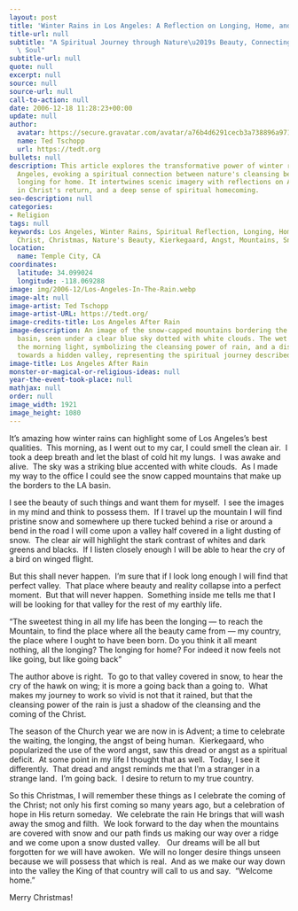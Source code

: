 ```yaml
---
layout: post
title: 'Winter Rains in Los Angeles: A Reflection on Longing, Home, and Hope'
title-url: null
subtitle: "A Spiritual Journey through Nature\u2019s Beauty, Connecting Earth and\
  \ Soul"
subtitle-url: null
quote: null
excerpt: null
source: null
source-url: null
call-to-action: null
date: 2006-12-18 11:28:23+00:00
update: null
author:
  avatar: https://secure.gravatar.com/avatar/a76b4d6291cecb3a738896a971bfb903?s=512&d=mp&r=g
  name: Ted Tschopp
  url: https://tedt.org
bullets: null
description: This article explores the transformative power of winter rains in Los
  Angeles, evoking a spiritual connection between nature's cleansing beauty and human
  longing for home. It intertwines scenic imagery with reflections on Advent, hope
  in Christ's return, and a deep sense of spiritual homecoming.
seo-description: null
categories:
- Religion
tags: null
keywords: Los Angeles, Winter Rains, Spiritual Reflection, Longing, Home, Hope, Advent,
  Christ, Christmas, Nature's Beauty, Kierkegaard, Angst, Mountains, Snow, Valley
location:
  name: Temple City, CA
coordinates:
  latitude: 34.099024
  longitude: -118.069288
image: img/2006-12/Los-Angeles-In-The-Rain.webp
image-alt: null
image-artist: Ted Tschopp
image-artist-URL: https://tedt.org/
image-credits-title: Los Angeles After Rain
image-description: An image of the snow-capped mountains bordering the Los Angeles
  basin, seen under a clear blue sky dotted with white clouds. The wet streets reflect
  the morning light, symbolizing the cleansing power of rain, and a distant path leads
  towards a hidden valley, representing the spiritual journey described in the article.
image-title: Los Angeles After Rain
monster-or-magical-or-religious-ideas: null
year-the-event-took-place: null
mathjax: null
order: null
image_width: 1921
image_height: 1080
---
```

It’s amazing how winter rains can highlight some of Los Angeles’s best qualities.  This morning, as I went out to my car, I could smell the clean air.  I took a deep breath and let the blast of cold hit my lungs.  I was awake and alive.  The sky was a striking blue accented with white clouds.  As I made my way to the office I could see the snow capped mountains that make up the borders to the LA basin.

I see the beauty of such things and want them for myself.  I see the images in my mind and think to possess them.  If I travel up the mountain I will find pristine snow and somewhere up there tucked behind a rise or around a bend in the road I will come upon a valley half covered in a light dusting of snow.  The clear air will highlight the stark contrast of whites and dark greens and blacks.  If I listen closely enough I will be able to hear the cry of a bird on winged flight.

But this shall never happen.  I’m sure that if I look long enough I will find that perfect valley.  That place where beauty and reality collapse into a perfect moment.  But that will never happen.  Something inside me tells me that I will be looking for that valley for the rest of my earthly life.

“The sweetest thing in all my life has been the longing — to reach the Mountain, to find the place where all the beauty came from — my country, the place where I ought to have been born. Do you think it all meant nothing, all the longing? The longing for home? For indeed it now feels not like going, but like going back”

The author above is right.  To go to that valley covered in snow, to hear the cry of the hawk on wing; it is more a going back than a going to.  What makes my journey to work so vivid is not that it rained, but that the cleansing power of the rain is just a shadow of the cleansing and the coming of the Christ.

The season of the Church year we are now in is Advent; a time to celebrate the waiting, the longing, the angst of being human.  Kierkegaard, who popularized the use of the word angst, saw this dread or angst as a spiritual deficit.  At some point in my life I thought that as well.  Today, I see it differently.  That dread and angst reminds me that I’m a stranger in a strange land.  I’m going back.  I desire to return to my true country.

So this Christmas, I will remember these things as I celebrate the coming of the Christ; not only his first coming so many years ago, but a celebration of hope in His return someday.  We celebrate the rain He brings that will wash away the smog and filth.  We look forward to the day when the mountains are covered with snow and our path finds us making our way over a ridge and we come upon a snow dusted valley.   Our dreams will be all but forgotten for we will have awoken.  We will no longer desire things unseen because we will possess that which is real.  And as we make our way down into the valley the King of that country will call to us and say.  “Welcome  home.”

Merry Christmas!
